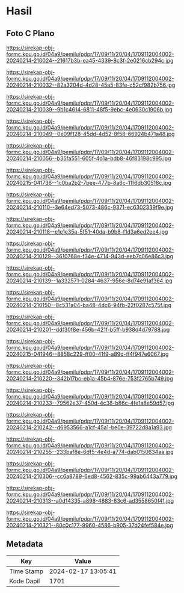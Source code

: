 # Hasil

## Foto C Plano

https://sirekap-obj-formc.kpu.go.id/04a9/pemilu/pdpr/17/09/11/20/04/1709112004002-20240214-210024--21617b3b-ea45-4339-8c3f-2e0216cb294c.jpg

https://sirekap-obj-formc.kpu.go.id/04a9/pemilu/pdpr/17/09/11/20/04/1709112004002-20240214-210032--82a3204d-4d28-45a5-83fe-c52cf982b756.jpg

https://sirekap-obj-formc.kpu.go.id/04a9/pemilu/pdpr/17/09/11/20/04/1709112004002-20240214-210039--9b1c4614-6811-48f5-9ebc-4e0630c1906b.jpg

https://sirekap-obj-formc.kpu.go.id/04a9/pemilu/pdpr/17/09/11/20/04/1709112004002-20240214-210049--0e09f128-45dd-4d52-8f58-66924b471a48.jpg

https://sirekap-obj-formc.kpu.go.id/04a9/pemilu/pdpr/17/09/11/20/04/1709112004002-20240214-210056--b35fa551-605f-4d1a-bdb8-46f83198c995.jpg

https://sirekap-obj-formc.kpu.go.id/04a9/pemilu/pdpr/17/09/11/20/04/1709112004002-20240215-041736--1c0ba2b2-7bee-477b-8a6c-11f6db30518c.jpg

https://sirekap-obj-formc.kpu.go.id/04a9/pemilu/pdpr/17/09/11/20/04/1709112004002-20240214-210110--3e64ed73-5073-486c-9371-ec6302339f9e.jpg

https://sirekap-obj-formc.kpu.go.id/04a9/pemilu/pdpr/17/09/11/20/04/1709112004002-20240214-210118--e1e1e35a-5f51-40da-b9b8-f1d3a6ed2ee4.jpg

https://sirekap-obj-formc.kpu.go.id/04a9/pemilu/pdpr/17/09/11/20/04/1709112004002-20240214-210129--3610768e-f34e-4714-943d-eeb7c06e86c3.jpg

https://sirekap-obj-formc.kpu.go.id/04a9/pemilu/pdpr/17/09/11/20/04/1709112004002-20240214-210139--1a332571-0284-4637-956e-8d74e91af364.jpg

https://sirekap-obj-formc.kpu.go.id/04a9/pemilu/pdpr/17/09/11/20/04/1709112004002-20240214-210150--8c531a04-ba48-4dc6-94fb-22f0287c575f.jpg

https://sirekap-obj-formc.kpu.go.id/04a9/pemilu/pdpr/17/09/11/20/04/1709112004002-20240214-210201--ddf30f8e-456b-421f-b5ff-b938d4d79788.jpg

https://sirekap-obj-formc.kpu.go.id/04a9/pemilu/pdpr/17/09/11/20/04/1709112004002-20240215-041946--8858c229-ff00-41f9-a89d-ff4f947e6067.jpg

https://sirekap-obj-formc.kpu.go.id/04a9/pemilu/pdpr/17/09/11/20/04/1709112004002-20240214-210220--342b17bc-eb1a-45b4-876e-753f2765b749.jpg

https://sirekap-obj-formc.kpu.go.id/04a9/pemilu/pdpr/17/09/11/20/04/1709112004002-20240214-210233--79562e37-450d-4c38-b86c-4fe1a8e59d57.jpg

https://sirekap-obj-formc.kpu.go.id/04a9/pemilu/pdpr/17/09/11/20/04/1709112004002-20240214-210242--d6953566-a1cf-45a1-be0e-39722d8a1a93.jpg

https://sirekap-obj-formc.kpu.go.id/04a9/pemilu/pdpr/17/09/11/20/04/1709112004002-20240214-210255--233baf8e-6df5-4e4d-a774-dab0150634aa.jpg

https://sirekap-obj-formc.kpu.go.id/04a9/pemilu/pdpr/17/09/11/20/04/1709112004002-20240214-210306--cc6a8789-6ed8-4562-835c-99ab6443a779.jpg

https://sirekap-obj-formc.kpu.go.id/04a9/pemilu/pdpr/17/09/11/20/04/1709112004002-20240214-210313--a0d14335-a898-4883-83c6-ad3558650f41.jpg

https://sirekap-obj-formc.kpu.go.id/04a9/pemilu/pdpr/17/09/11/20/04/1709112004002-20240214-210321--80c0c177-9960-4586-b905-37d24fef584e.jpg


## Metadata

| Key        | Value               |
| ---------- | ------------------- |
| Time Stamp | 2024-02-17 13:05:41 |
| Kode Dapil | 1701                |



